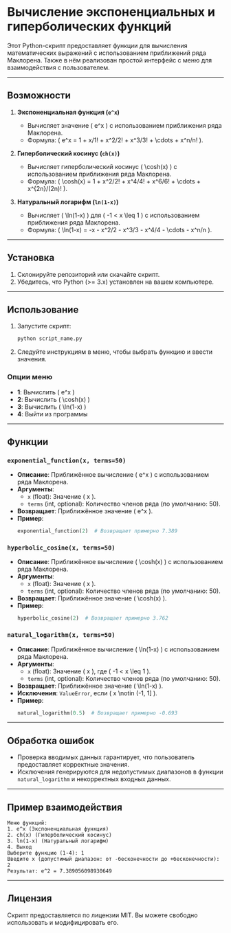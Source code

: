 # Вычисление экспоненциальных и гиперболических функций

Этот Python-скрипт предоставляет функции для вычисления математических выражений с использованием приближений ряда Маклорена. Также в нём реализован простой интерфейс с меню для взаимодействия с пользователем.

---

## Возможности

1. **Экспоненциальная функция (`e^x`)**
    - Вычисляет значение \( e^x \) с использованием приближения ряда Маклорена.
    - Формула: \( e^x = 1 + x/1! + x^2/2! + x^3/3! + \cdots + x^n/n! \).

2. **Гиперболический косинус (`ch(x)`)**
    - Вычисляет гиперболический косинус \( \cosh(x) \) с использованием приближения ряда Маклорена.
    - Формула: \( \cosh(x) = 1 + x^2/2! + x^4/4! + x^6/6! + \cdots + x^{2n}/(2n)! \).

3. **Натуральный логарифм (`ln(1-x)`)**
    - Вычисляет \( \ln(1-x) \) для \( -1 < x \leq 1 \) с использованием приближения ряда Маклорена.
    - Формула: \( \ln(1-x) = -x - x^2/2 - x^3/3 - x^4/4 - \cdots - x^n/n \).

---

## Установка

1. Склонируйте репозиторий или скачайте скрипт.
2. Убедитесь, что Python (>= 3.x) установлен на вашем компьютере.

---

## Использование

1. Запустите скрипт:
    ```bash
    python script_name.py
    ```

2. Следуйте инструкциям в меню, чтобы выбрать функцию и ввести значения.

### Опции меню

- **1**: Вычислить \( e^x \)
- **2**: Вычислить \( \cosh(x) \)
- **3**: Вычислить \( \ln(1-x) \)
- **4**: Выйти из программы

---

## Функции

### `exponential_function(x, terms=50)`

- **Описание**: Приближённое вычисление \( e^x \) с использованием ряда Маклорена.
- **Аргументы**:
  - `x` (float): Значение \( x \).
  - `terms` (int, optional): Количество членов ряда (по умолчанию: 50).
- **Возвращает**: Приближённое значение \( e^x \).
- **Пример**:
  ```python
  exponential_function(2)  # Возвращает примерно 7.389
  ```

### `hyperbolic_cosine(x, terms=50)`

- **Описание**: Приближённое вычисление \( \cosh(x) \) с использованием ряда Маклорена.
- **Аргументы**:
  - `x` (float): Значение \( x \).
  - `terms` (int, optional): Количество членов ряда (по умолчанию: 50).
- **Возвращает**: Приближённое значение \( \cosh(x) \).
- **Пример**:
  ```python
  hyperbolic_cosine(2)  # Возвращает примерно 3.762
  ```

### `natural_logarithm(x, terms=50)`

- **Описание**: Приближённое вычисление \( \ln(1-x) \) с использованием ряда Маклорена.
- **Аргументы**:
  - `x` (float): Значение \( x \), где \( -1 < x \leq 1 \).
  - `terms` (int, optional): Количество членов ряда (по умолчанию: 50).
- **Возвращает**: Приближённое значение \( \ln(1-x) \).
- **Исключения**: `ValueError`, если \( x \notin (-1, 1] \).
- **Пример**:
  ```python
  natural_logarithm(0.5)  # Возвращает примерно -0.693
  ```

---

## Обработка ошибок

- Проверка вводимых данных гарантирует, что пользователь предоставляет корректные значения.
- Исключения генерируются для недопустимых диапазонов в функции `natural_logarithm` и некорректных входных данных.

---

## Пример взаимодействия

```
Меню функций:
1. e^x (Экспоненциальная функция)
2. ch(x) (Гиперболический косинус)
3. ln(1-x) (Натуральный логарифм)
4. Выход
Выберите функцию (1-4): 1
Введите x (допустимый диапазон: от -бесконечности до +бесконечности): 2
Результат: e^2 = 7.389056098930649
```

---

## Лицензия

Скрипт предоставляется по лицензии MIT. Вы можете свободно использовать и модифицировать его.
